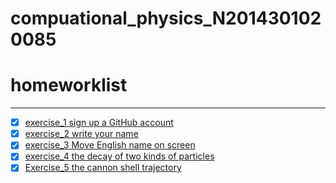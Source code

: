 # compuational_physics_N2014301020085
# homeworklist
***
- [x] [exercise_1  sign up a GitHub account](https://github.com/newsubmarine/compuational_physics_N2014301020085/blob/master/exercise_1)
- [x] [exercise_2  write your name](https://github.com/newsubmarine/compuational_physics_N2014301020085/blob/master/exercise_2.py)
- [x] [exercise_3  Move English name on screen](https://www.zybuluo.com/New-submarine/note/513484)
- [x] [exercise_4  the decay of two kinds of particles](https://www.evernote.com/shard/s670/sh/df825138-d51b-4f67-93eb-118f6386fd47/c600dae591885fbea0e11da673827b06)
- [x] [Exercise_5 the cannon shell trajectory](https://www.zybuluo.com/New-submarine/note/534168)
